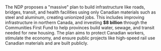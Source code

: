 The NDP proposes a "massive" plan to build infrastructure like roads, bridges, transit, and health facilities using only Canadian materials such as steel and aluminum, creating unionized jobs. This includes improving infrastructure in northern Canada, and investing **$8 billion** through the Communities First Fund to help provinces build water, sewage, and transit needed for new housing. The plan aims to protect Canadian workers, stimulate the economy, and ensure public projects like high-speed rail use Canadian materials and are built publicly.
